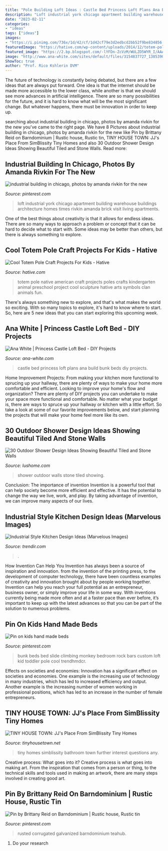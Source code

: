 ```yaml
---
title: "Pole Building Loft Ideas : Castle Bed Princess Loft Plans Ana Build Bunk Beds Diy Projects"
description: "Loft industrial york chicago apartment building warehouse buildings architecture homes times rivkin amanda brick visit living apartments"
date: "2023-02-11"
categories:
- "ideas"
tags: ["ideas"]
images:
- "https://i.pinimg.com/736x/1d/42/cf/1d42cf79e3d2edbcd2bb52f9be834856.jpg"
featuredImage: "https://hative.com/wp-content/uploads/2014/12/totem-pole-crafts/4-totem-pole-craft-projects.jpg"
featured_image: "https://2.bp.blogspot.com/-lYFDn-ZcVzM/WULZO5WYR_I/AAAAAAAAYVc/1QHY5HaDgPI7gCet2K4WW1sgSTHMIFrUQCLcBGAs/s1600/simblissity-tiny-homes-5.jpg"
image: "http://www.ana-white.com/sites/default/files/3154837727_1385390783.jpg"
ShowToc: true
author: "Prof. Rico Kshlerin DVM"
---
```



The future of technology is constantly being debated, but there are a few ideas that are always put forward. One idea is that the internet should be made more accessible to the lower class, while another is that we should see more advances in artificial intelligence. There are so many possibilities for the future, and it is hard to know what will be the most significant change. But whatever happens, there must be innovation in order to keep up.

	

		
searching about industrial building in chicago, photos by amanda rivkin for the new you've came to the right page. We have 8 Pictures about industrial building in chicago, photos by amanda rivkin for the new like Pin by Brittany Reid on Barndominium | Rustic house, Rustic tin, TINY HOUSE TOWN: JJ&#039;s Place From SimBlissity Tiny Homes and also 30 Outdoor Shower Design Ideas Showing Beautiful Tiled and Stone Walls. Read more:
		
    
## Industrial Building In Chicago, Photos By Amanda Rivkin For The New

<img loading=lazy src="https://i.pinimg.com/736x/1d/42/cf/1d42cf79e3d2edbcd2bb52f9be834856.jpg" onerror="this.onerror=null;this.src='https://tse2.mm.bing.net/th?id=OIP.NkAmoAiLXtLHQvGjrz3tFgHaOn&amp;pid=15.1';" alt="industrial building in chicago, photos by amanda rivkin for the new">

_Source: pinterest.com_

>loft industrial york chicago apartment building warehouse buildings architecture homes times rivkin amanda brick visit living apartments. 

	

One of the best things about creativity is that it allows for endless ideas. There are so many ways to approach a problem or concept that it can be hard to decide what to start with. Some ideas may be better than others, but there is always something to explore.

    
## Cool Totem Pole Craft Projects For Kids - Hative

<img loading=lazy src="https://hative.com/wp-content/uploads/2014/12/totem-pole-crafts/4-totem-pole-craft-projects.jpg" onerror="this.onerror=null;this.src='https://tse1.mm.bing.net/th?id=OIP.fvWEyB0_OMfr2DKEzwTc7gHaLH&amp;pid=15.1';" alt="Cool Totem Pole Craft Projects For Kids - Hative">

_Source: hative.com_

>totem pole native american craft projects poles crafts kindergarten animal preschool project cool sculpture hative arts symbols clan animals fun. 

	

There's always something new to explore, and that's what makes the world so exciting. With so many topics to explore, it's hard to know where to start.  So, here are 5 new ideas that you can start exploring this upcoming week.

    
## Ana White | Princess Castle Loft Bed - DIY Projects

<img loading=lazy src="http://www.ana-white.com/sites/default/files/3154837727_1385390783.jpg" onerror="this.onerror=null;this.src='https://tse4.mm.bing.net/th?id=OIP.CohuxopUo4a-i75i9t7URwHaFj&amp;pid=15.1';" alt="Ana White | Princess Castle Loft Bed - DIY Projects">

_Source: ana-white.com_

>castle bed princess loft plans ana build bunk beds diy projects. 

	

Home Improvement Projects: From making your kitchen more functional to sprucing up your hallway, there are plenty of ways to make your home more comfortable and efficient.
Looking to improve your home's flow and organization? There are plenty of DIY projects you can undertake to make your space more functional and comfortable. No matter what your budget is, there are ways to spruce up your hallway or kitchen with a little effort. So take a look at some of our favorite improvements below, and start planning the projects that will make your home feel more like its own.

    
## 30 Outdoor Shower Design Ideas Showing Beautiful Tiled And Stone Walls

<img loading=lazy src="http://www.lushome.com/wp-content/uploads/2015/04/outdoor-shower-design-ideas-15.jpg" onerror="this.onerror=null;this.src='https://tse4.mm.bing.net/th?id=OIP.fDmO3EPIG60Hs3AEgjCVaAAAAA&amp;pid=15.1';" alt="30 Outdoor Shower Design Ideas Showing Beautiful Tiled and Stone Walls">

_Source: lushome.com_

>shower outdoor walls stone tiled showing. 

	

Conclusion: The importance of invention
Invention is a powerful tool that can help society become more efficient and effective. It has the potential to change the way we live, work, and play. By taking advantage of invention, we can improve many aspects of our lives.

    
## Industrial Style Kitchen Design Ideas (Marvelous Images)

<img loading=lazy src="https://cdn.trendir.com/wp-content/uploads/old/interiors/industrial-style-kitchen-for-foodies-with-good-taste-wash-dc.jpg" onerror="this.onerror=null;this.src='https://tse1.mm.bing.net/th?id=OIP.xfvPAMZjwf1YNRd2cmqo6QHaFB&amp;pid=15.1';" alt="Industrial Style Kitchen Design Ideas (Marvelous Images)">

_Source: trendir.com_

>. 

	

How Invention Can Help You
Invention has always been a source of inspiration and innovation. from the invention of the printing press, to the development of computer technology, there have been countless examples of creativity and innovation brought about by people working together. Invention can help you reach your full potential as an entrepreneur, business owner, or simply improve your life in some way. With inventions currently being made more often and at a faster pace than ever before, it’s important to keep up with the latest advances so that you can be part of the solution to numerous problems.

    
## Pin On Kids Hand Made Beds

<img loading=lazy src="https://i.pinimg.com/736x/0b/36/43/0b364368418a956f1c2f07705576f365--monkey-bedroom-bunk-bed-with-slide.jpg" onerror="this.onerror=null;this.src='https://tse3.mm.bing.net/th?id=OIP.0FpqvJLBEQl61bUuu7cOygHaNK&amp;pid=15.1';" alt="Pin on kids hand made beds">

_Source: pinterest.com_

>bunk beds bed slide climbing monkey bedroom rock bars custom loft kid toddler pole cool trendhmdcr. 

	

Effects on societies and economies:
Innovation has a significant effect on societies and economies. One example is the increasing use of technology in many industries, which has led to increased efficiency and output. Another example is the increasing number of women working in professional positions, which has led to an increase in the number of female entrepreneurs.

    
## TINY HOUSE TOWN: JJ&#039;s Place From SimBlissity Tiny Homes

<img loading=lazy src="https://2.bp.blogspot.com/-lYFDn-ZcVzM/WULZO5WYR_I/AAAAAAAAYVc/1QHY5HaDgPI7gCet2K4WW1sgSTHMIFrUQCLcBGAs/s1600/simblissity-tiny-homes-5.jpg" onerror="this.onerror=null;this.src='https://tse4.mm.bing.net/th?id=OIP.CtoiVRwSgf-FpvT0Dd8LZwHaLH&amp;pid=15.1';" alt="TINY HOUSE TOWN: JJ&#039;s Place From SimBlissity Tiny Homes">

_Source: tinyhousetown.net_

>tiny homes simblissity bathroom town further interest questions any. 

	

Creative process: What goes into it?
Creative process is what goes into making art. From the inspiration that comes from a person or thing, to the technical skills and tools used in making an artwork, there are many steps involved in creating good art.

    
## Pin By Brittany Reid On Barndominium | Rustic House, Rustic Tin

<img loading=lazy src="https://i.pinimg.com/736x/5e/43/9c/5e439cd861a0e7cf71dc2061ecbded9c.jpg" onerror="this.onerror=null;this.src='https://tse1.mm.bing.net/th?id=OIP.kYvYacbE07Ae5uSnrRqjKQHaLN&amp;pid=15.1';" alt="Pin by Brittany Reid on Barndominium | Rustic house, Rustic tin">

_Source: pinterest.com_

>rusted corrugated galvanized barndominium teahub. 

	

1. Do your research

